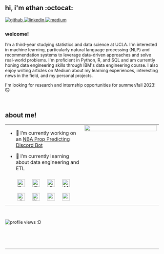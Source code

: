 ## hi, i'm ethan :octocat:
  

<a href="https://github.com/https://github.com/ethanwchen" target="_blank">
<img src=https://img.shields.io/badge/github-%2324292e.svg?&style=for-the-badge&logo=github&logoColor=white alt=github style="margin-bottom: 5px;" />
</a>
<a href="https://linkedin.com/in/ethanwchen" target="_blank">
<img src=https://img.shields.io/badge/linkedin-%231E77B5.svg?&style=for-the-badge&logo=linkedin&logoColor=white alt=linkedin style="margin-bottom: 5px;" />
</a>
<a href="https://medium.com/https://medium.com/@ethanwchen" target="_blank">
<img src=https://img.shields.io/badge/medium-%23292929.svg?&style=for-the-badge&logo=medium&logoColor=white alt=medium style="margin-bottom: 5px;" />
</a>  
  



### welcome!  
I’m a third-year studying statistics and data science at UCLA. I'm interested in machine learning, particularly natural language processing (NLP) and recommendation systems to leverage data-driven approaches and solve real-world problems. I'm proficient in Python, R, and SQL and am currently honing data engineering skills through IBM's data engineering course. I also enjoy writing articles on Medium about my learning experiences, interesting news in the field, and my personal projects.

I'm looking for research and internship opportunities for summer/fall 2023! 🐱  
  

<br/>  


## about me!  
<table><tr><td valign="top" width="50%">

- 🔭 I’m currently working on an [NBA Prop Predicting Discord Bot](https://github.com/ethanwchen/nba-prop-farmer)  
  

- 🌱 I’m currently learning about data engineering and ETL  
<div align="center">  
<a href="https://www.python.org/" target="_blank"><img style="margin: 10px" src="https://profilinator.rishav.dev/skills-assets/python-original.svg" alt="Python" height="25" /></a>  
<a href="https://github.com/" target="_blank"><img style="margin: 10px" src="https://profilinator.rishav.dev/skills-assets/git-scm-icon.svg" alt="Git" height="25" /></a>  
<a href="https://www.cplusplus.com/" target="_blank"><img style="margin: 10px" src="https://profilinator.rishav.dev/skills-assets/cplusplus-original.svg" alt="C++" height="25" /></a>  
<a href="https://www.mysql.com/" target="_blank"><img style="margin: 10px" src="https://profilinator.rishav.dev/skills-assets/mysql-original-wordmark.svg" alt="MySQL" height="25" /></a>  
<a href="https://www.r-project.org/" target="_blank"><img style="margin: 10px" src="https://profilinator.rishav.dev/skills-assets/r.svg" alt="R" height="25" /></a>  
<a href="https://www.adobe.com/in/products/photoshop.html" target="_blank"><img style="margin: 10px" src="https://profilinator.rishav.dev/skills-assets/photoshop-plain.svg" alt="Photoshop" height="25" /></a>  
<a href="https://www.latex-project.org/" target="_blank"><img style="margin: 10px" src="https://profilinator.rishav.dev/skills-assets/latex.png" alt="LaTeX" height="25" /></a>  
<a href="https://pytorch.org/" target="_blank"><img style="margin: 10px" src="https://profilinator.rishav.dev/skills-assets/pytorch-icon.svg" alt="pytorch" height="25" /></a>  
</div>  

</td><td valign="top" width="50%">

<div align="right"><img src="https://github-readme-stats.vercel.app/api?username=ethanwchen&theme=dark&sshow_icons=true&count_private=true&hide_border=true" align="right" style="width: 100%" /></div>

 <div align="center">  
</div>  
  
</td></tr></table>  

<br/>  

  ![profile views :D](https://komarev.com/ghpvc/?username=ethanwchen&&style=flat-square)  


<br/>  
  

<br/>  


<br />

----
